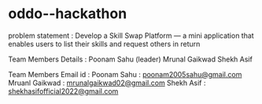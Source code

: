 # oddo--hackathon

problem statement : Develop a Skill Swap Platform — a mini application that enables users to list their skills and
request others in return

Team Members Details : 
Poonam Sahu (leader)
Mrunal Gaikwad
Shekh Asif 

Team Members Email id :
Poonam Sahu :    poonam2005sahu@gmail.com
Mruanl Gaikwad : mrunalgaikwad02@gmail.com
Shekh Asif :     shekhasifofficial2022@gmail.com
